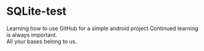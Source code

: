 # SQLite-test
Learning how to use GitHub for a simple android project
Continued learning is always important.  
All your bases belong to us.
